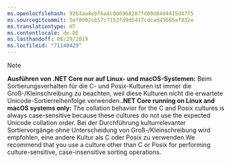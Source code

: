 ```yaml
---
ms.openlocfilehash: 92b3aa8ebf6a4c0d6968287fd09d84d4415d47f5
ms.sourcegitcommit: 5ef0d02cb57c7153fd9d5417cdcad45665af832e
ms.translationtype: HT
ms.contentlocale: de-DE
ms.lasthandoff: 08/29/2019
ms.locfileid: "71140429"
---
```

> [!NOTE]
> <span data-ttu-id="dbb51-101">**Ausführen von .NET Core nur auf Linux- und macOS-Systemen:** Beim Sortierungsverhalten für die C- und Posix-Kulturen ist immer die Groß-/Kleinschreibung zu beachten, weil diese Kulturen nicht die erwartete Unicode-Sortierreihenfolge verwenden.</span><span class="sxs-lookup"><span data-stu-id="dbb51-101">**.NET Core running on Linux and macOS systems only:** The collation behavior for the C and Posix cultures is always case-sensitive because these cultures do not use the expected Unicode collation order.</span></span> <span data-ttu-id="dbb51-102">Bei der Durchführung kulturrelevanter Sortiervorgänge ohne Unterscheidung von Groß-/Kleinschreibung wird empfohlen, eine andere Kultur als C oder Posix zu verwenden.</span><span class="sxs-lookup"><span data-stu-id="dbb51-102">We recommend that you use a culture other than C or Posix for performing culture-sensitive, case-insensitive sorting operations.</span></span>  
